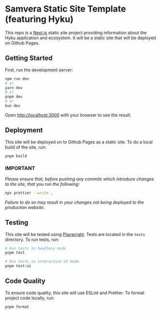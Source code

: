 # Samvera Static Site Template (featuring Hyku)

This repo is a [Next.js](https://nextjs.org/) static site project providing information about the Hyku application and ecosystem. It will be a static site that will be deployed on Github Pages.

## Getting Started

First, run the development server:

```bash
npm run dev
# or
yarn dev
# or
pnpm dev
# or
bun dev
```

Open [http://localhost:3000](http://localhost:3000) with your browser to see the result.

## Deployment

This site will be deployed on to Github Pages as a static site. To do a local build of the site, run:

```bash
pnpm build
```

### IMPORTANT

_Please ensure that, before pushing any commits which introduce changes to the site, that you run the following:_

```bash
npx prettier --write .
```

_Failure to do so may result in your changes not being deployed to the production website._

## Testing

This site will be tested using [Playwright](https://playwright.dev/docs). Tests are located in the `tests` directory. To run tests, run:

```bash
# Run tests in headless mode
pnpm test

# Run tests in interactive UI mode
pnpm test:ui
```

## Code Quality

To ensure code quality, this site will use ESLint and Prettier. To format project code locally, run:

```bash
pnpm format
```
